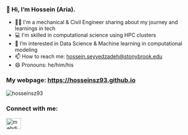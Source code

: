 ### 👋 Hi, I’m Hossein (Aria).
- :student: I'm a mechanical & Civil Engineer sharing about my journey and learnings in tech
- :computer: I'm skilled in computational science using HPC clusters
- 👀 I’m interested in Data Science & Machine learning in computational modeling
- 📫 How to reach me: hossein.seyyedzadeh@stonybrook.edu
- 😄 Pronouns: he/him/his

### My webpage:   https://hosseinsz93.github.io

<p align="left"> <img src="https://komarev.com/ghpvc/?username=hosseinsz93&label=Profile%20views&color=0e75b6&style=flat" alt="hosseinsz93" /> </p>


<h3 align="left">Connect with me:</h3>
<p align="left">
<a href="https://linkedin.com/in/hosseinseyedzadeh" target="blank"><img align="center" src="https://raw.githubusercontent.com/rahuldkjain/github-profile-readme-generator/master/src/images/icons/Social/linked-in-alt.svg" alt="mehdizallaghi" height="30" width="40" /></a>
</p>


